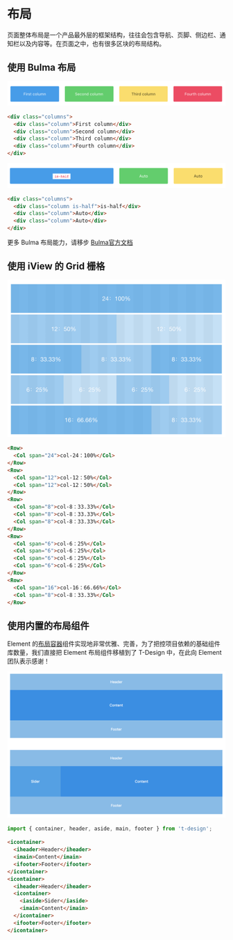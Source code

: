 # 布局

页面整体布局是一个产品最外层的框架结构，往往会包含导航、页脚、侧边栏、通知栏以及内容等。在页面之中，也有很多区块的布局结构。

## 使用 Bulma 布局
![columns](./imgs/columns.png)
```html
<div class="columns">
  <div class="column">First column</div>
  <div class="column">Second column</div>
  <div class="column">Third column</div>
  <div class="column">Fourth column</div>
</div>
```

![columns-is-half](./imgs/columns-is-half.png)
```html
<div class="columns">
  <div class="column is-half">is-half</div>
  <div class="column">Auto</div>
  <div class="column">Auto</div>
</div>
```

更多 Bulma 布局能力，请移步 [Bulma官方文档](https://bulma.io/documentation/columns/basics/)

## 使用 iView 的 Grid 栅格
![columns-is-half](./imgs/iview-grid.png)
```html
<Row>
  <Col span="24">col-24：100%</Col>
</Row>
<Row>
  <Col span="12">col-12：50%</Col>
  <Col span="12">col-12：50%</Col>
</Row>
<Row>
  <Col span="8">col-8：33.33%</Col>
  <Col span="8">col-8：33.33%</Col>
  <Col span="8">col-8：33.33%</Col>
</Row>
<Row>
  <Col span="6">col-6：25%</Col>
  <Col span="6">col-6：25%</Col>
  <Col span="6">col-6：25%</Col>
  <Col span="6">col-6：25%</Col>
</Row>
<Row>
  <Col span="16">col-16：66.66%</Col>
  <Col span="8">col-8：33.33%</Col>
</Row>
```

## 使用内置的布局组件

Element 的[布局容器](http://element-cn.eleme.io/#/zh-CN/component/container)组件实现地非常优雅、完善，为了把控项目依赖的基础组件库数量，我们直接把 Element 布局组件移植到了 T-Design 中，在此向 Element 团队表示感谢！

![columns-is-half](./imgs/element-layout.png)
```javascript
import { container, header, aside, main, footer } from 't-design';
```
```html
<icontainer>
  <iheader>Header</iheader>
  <imain>Content</imain>
  <ifooter>Footer</ifooter>
</icontainer>
<icontainer>
  <iheader>Header</iheader>
  <icontainer>
    <iaside>Sider</iaside>
    <imain>Content</imain>
  </icontainer>
  <ifooter>Footer</ifooter>
</icontainer>
```
